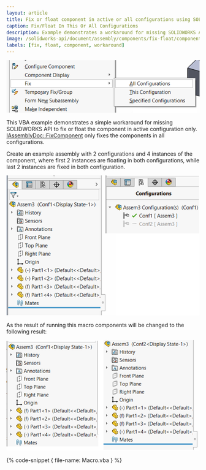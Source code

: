 ```yaml
---
layout: article
title: Fix or float component in active or all configurations using SOLIDWORKS API
caption: Fix/Float In This Or All Configurations
description: Example demonstrates a workaround for missing SOLIDWORKS API for fixing or floating the component in the active or all configuration
image: /solidworks-api/document/assembly/components/fix-float/component-fix-options.png
labels: [fix, float, component, workaround]
---
```

![Options to fix component](component-fix-options.png)

This VBA example demonstrates a simple workaround for missing SOLIDWORKS API to fix or float the component in active configuration only. [IAssemblyDoc::FixComponent](http://help.solidworks.com/2017/english/api/sldworksapi/solidworks.interop.sldworks~solidworks.interop.sldworks.iassemblydoc~fixcomponent.html) only fixes the components in all configurations.

Create an example assembly with 2 configurations and 4 instances of the component, where first 2 instances are floating in both configurations, while last 2 instances are fixed in both configuration.

![Initial state of example](component-initial-state.png)

As the result of running this macro components will be changed to the following result:

![Result of running the macro](component-fix-result.png)

{% code-snippet { file-name: Macro.vba } %}
